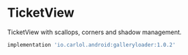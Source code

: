 # TicketView
TicketView with scallops, corners and shadow management.

```gradle
implementation 'io.carlol.android:galleryloader:1.0.2'
```